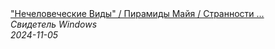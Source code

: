 <!--2024-11-05 22:08:27-->
<div class="yb">
  <a class="nodecor" href="/index.html?tajny/nechelovecheskie_vidy_piramidy_majya_strannosti_voyadjera-1_gumanoidy_nakormili_shokoladom_strim">
    <img class="preview" data-videoid="2lI4XP28bJw" src="https://i3.ytimg.com/vi/2lI4XP28bJw/hqdefault.jpg" align="middle" alt="">
  </a>
  <div class="inlbl text">
    <a class="nodecor" href="/index.html?tajny/nechelovecheskie_vidy_piramidy_majya_strannosti_voyadjera-1_gumanoidy_nakormili_shokoladom_strim">"Нечеловеческие Виды" / Пирамиды Майя / Странности ...</a><br>
    <i class="smaller2">Свидетель Windows</i><br>
    <i class="smaller3">2024-11-05</i>
  </div>
</div>
